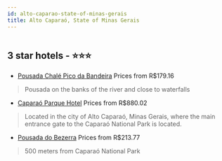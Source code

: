 ```yaml
---
id: alto-caparao-state-of-minas-gerais
title: Alto Caparaó, State of Minas Gerais
---
```


<center><img src="https://static.hotelurbano.com/reservas/prod0/0/741/572cd2d96724f_pousada-chales-pico-da-bandeira.jpg" alt="" /></center>


##  3 star hotels - ⭐️⭐️⭐️

-    [Pousada Chalé Pico da Bandeira](https://us.hurb.com/hotels/alto-caparao/pousada-chales-pico-da-bandeira-741?cmp=18055) Prices from R$179.16
   > Pousada on the banks of the river and close to waterfalls
-    [Caparaó Parque Hotel](https://us.hurb.com/hotels/alto-caparao/caparao-parque-hotel-4676?cmp=18055) Prices from R$880.02
   > Located in the city of Alto Caparaó, Minas Gerais, where the main entrance gate to the Caparaó National Park is located.
-    [Pousada do Bezerra](https://us.hurb.com/hotels/alto-caparao/pousada-do-bezerra-3306?cmp=18055) Prices from R$213.77
   > 500 meters from Caparaó National Park
